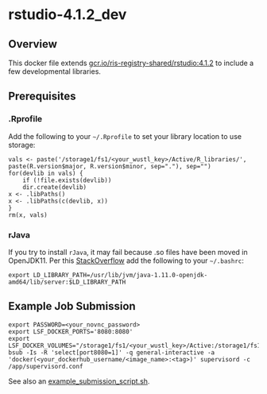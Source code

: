 # rstudio-4.1.2_dev

## Overview

This docker file extends [gcr.io/ris-registry-shared/rstudio:4.1.2](gcr.io/ris-registry-shared/rstudio:4.1.2) to include a few developmental libraries.

## Prerequisites

### .Rprofile

Add the following to your `~/.Rprofile` to set your library location to use storage:

```
vals <- paste('/storage1/fs1/<your_wustl_key>/Active/R_libraries/', paste(R.version$major, R.version$minor, sep="."), sep="")
for(devlib in vals) {
    if (!file.exists(devlib))
    dir.create(devlib)
x <- .libPaths()
x <- .libPaths(c(devlib, x))
}
rm(x, vals)
```

### rJava

If you try to install `rJava`, it may fail because .so files have been moved in OpenJDK11. Per this [StackOverflow](https://stackoverflow.com/questions/58607146/unable-to-run-a-simple-jni-program-error-message-when-installing-rjava-on-r-3) add the following to your `~/.bashrc`:

```
export LD_LIBRARY_PATH=/usr/lib/jvm/java-1.11.0-openjdk-amd64/lib/server:$LD_LIBRARY_PATH
```

## Example Job Submission

```
export PASSWORD=<your_novnc_password>
export LSF_DOCKER_PORTS='8080:8080'
export LSF_DOCKER_VOLUMES="/storage1/fs1/<your_wustl_key>/Active:/storage1/fs1/<your_wustl_key>/Active"
bsub -Is -R 'select[port8080=1]' -q general-interactive -a 'docker(<your_dockerhub_username/<image_name>:<tag>)' supervisord -c /app/supervisord.conf
```

See also an [example_submission_script.sh](example_submission_script.sh).
